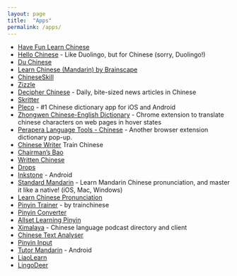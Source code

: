 ```yaml
---
layout: page
title:  "Apps"
permalink: /apps/
---
```

* [Have Fun Learn Chinese](http://www.havefunlearnchinese.com/)
* [Hello Chinese](http://www.hellochinese.cc/) - Like Duolingo, but for Chinese (sorry, Duolingo!)
* [Du Chinese](https://www.duchinese.net/)
* [Learn Chinese (Mandarin) by Brainscape](https://itunes.apple.com/us/app/learn-chinese-mandarin-by-brainscape/id408272086?mt=8)
* [ChineseSkill](https://appsto.re/gb/6xCuU.i)
* [Zizzle](http://www.zizzle.io/)
* [Decipher Chinese](http://www.decipherchinese.com/) - Daily, bite-sized news articles in Chinese
* [Skritter](https://skritter.com/)
* [Pleco](https://www.pleco.com/) - #1 Chinese dictionary app for iOS and Android
* [Zhongwen Chinese-English Dictionary](https://chrome.google.com/webstore/detail/zhongwen-chinese-english/kkmlkkjojmombglmlpbpapmhcaljjkde) - Chrome extension to translate chinese characters on web pages in hover states
* [Perapera Language Tools - Chinese](http://www.perapera.org/category/chinese/) - Another browser extension dictionary pop-up.
* [Chinese Writer](https://itunes.apple.com/us/app/chinese-writer-by-trainchinese/id422248993?mt=8) Train Chinese
* [Chairman’s Bao](https://itunes.apple.com/us/app/chairmans-bao-learn-chinese-read-news/id1074317405?mt=8)
* [Written Chinese](https://www.writtenchinese.com/)
* [Drops](https://itunes.apple.com/gb/app/drops-learn-23-new-languages/id939540371?mt=8)
* [Inkstone](https://www.skishore.me/inkstone/) - Android
* [Standard Mandarin](http://www.standardmandarin.com/) - Learn Mandarin Chinese pronunciation, and master it like a native! (iOS, Mac, Windows)
* [Learn Chinese Pronunciation](http://www.standardmandarin.com/)
* [Pinyin Trainer](https://itunes.apple.com/gb/app/pinyin-trainer-by-trainchinese/id376797304?mt=8) - by trainchinese
* [Pinyin Converter](https://itunes.apple.com/us/app/pinyin-converter-convert-hanzi-to-hanyu-p%C4%ABny%C4%ABn/id434120323?mt=8)
* [Allset Learning Pinyin](https://itunes.apple.com/gb/app/allset-learning-pinyin/id483673874?mt=8)
* [Ximalaya](https://itunes.apple.com/gb/app/%E5%96%9C%E9%A9%AC%E6%8B%89%E9%9B%85fm-podcasts-now%E5%8D%B3%E5%88%BB%E5%BE%97%E5%88%B0%E4%B8%80%E4%B8%AA%E6%9C%89%E5%A3%B0%E7%A5%9E%E5%99%A8/id876336838?mt=8) - Chinese language podcast directory and client
* [Chinese Text Analyser](https://www.chinesetextanalyser.com/)
* [Pinyin Input](https://www.pinyinput.net/)
* [Tutor Mandarin](https://play.google.com/store/apps/details?id=inc.osbay.android.tutormandarin) - Android
* [LiaoLearn](http://liaolearn.com/)
* [LingoDeer](https://www.lingodeer.com/)
